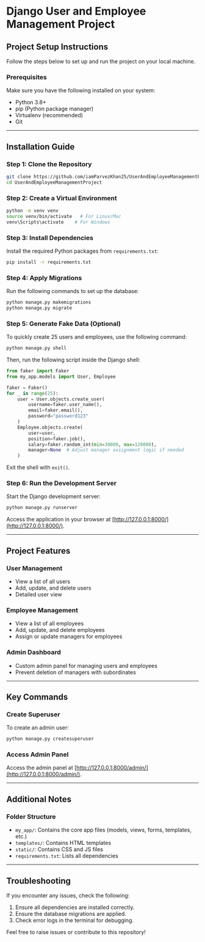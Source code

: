 # Django User and Employee Management Project

## Project Setup Instructions

Follow the steps below to set up and run the project on your local machine.

### Prerequisites

Make sure you have the following installed on your system:
- Python 3.8+
- pip (Python package manager)
- Virtualenv (recommended)
- Git

---

## Installation Guide

### Step 1: Clone the Repository
```bash
git clone https://github.com/iamParvezKhan25/UserAndEmployeeManagementProject.git
cd UserAndEmployeeManagementProject
```

### Step 2: Create a Virtual Environment
```bash
python -m venv venv
source venv/bin/activate   # For Linux/Mac
venv\Scripts\activate    # For Windows
```

### Step 3: Install Dependencies
Install the required Python packages from `requirements.txt`:
```bash
pip install -r requirements.txt
```

### Step 4: Apply Migrations
Run the following commands to set up the database:
```bash
python manage.py makemigrations
python manage.py migrate
```

### Step 5: Generate Fake Data (Optional)
To quickly create 25 users and employees, use the following command:
```bash
python manage.py shell
```
Then, run the following script inside the Django shell:
```python
from faker import Faker
from my_app.models import User, Employee

faker = Faker()
for _ in range(25):
    user = User.objects.create_user(
        username=faker.user_name(),
        email=faker.email(),
        password="password123"
    )
    Employee.objects.create(
        user=user,
        position=faker.job(),
        salary=faker.random_int(min=30000, max=120000),
        manager=None  # Adjust manager assignment logic if needed
    )
```
Exit the shell with `exit()`.

### Step 6: Run the Development Server
Start the Django development server:
```bash
python manage.py runserver
```
Access the application in your browser at [http://127.0.0.1:8000/](http://127.0.0.1:8000/).

---

## Project Features

### User Management
- View a list of all users
- Add, update, and delete users
- Detailed user view

### Employee Management
- View a list of all employees
- Add, update, and delete employees
- Assign or update managers for employees

### Admin Dashboard
- Custom admin panel for managing users and employees
- Prevent deletion of managers with subordinates

---

## Key Commands

### Create Superuser
To create an admin user:
```bash
python manage.py createsuperuser
```

### Access Admin Panel
Access the admin panel at [http://127.0.0.1:8000/admin/](http://127.0.0.1:8000/admin/).

---

## Additional Notes

### Folder Structure
- `my_app/`: Contains the core app files (models, views, forms, templates, etc.)
- `templates/`: Contains HTML templates
- `static/`: Contains CSS and JS files
- `requirements.txt`: Lists all dependencies

---

## Troubleshooting

If you encounter any issues, check the following:
1. Ensure all dependencies are installed correctly.
2. Ensure the database migrations are applied.
3. Check error logs in the terminal for debugging.

Feel free to raise issues or contribute to this repository!
